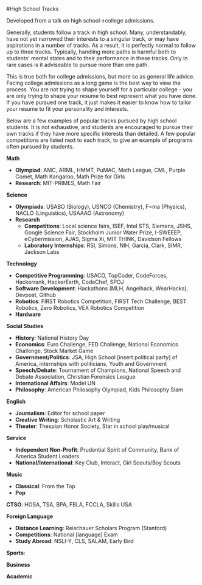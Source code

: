 #High School Tracks

Developed from a talk on high school->college admissions.

Generally, students follow a track in high school. Many, understandably, have not yet narrowed their interests to a singular track, or may have aspirations in a number of tracks. As a result, it is perfectly normal to follow up to three tracks. Typically, handling more paths is harmful both to students' mental states and to their performance in these tracks. Only in rare cases is it adviseable to pursue more than one path.

This is true both for college admissions, but more so as general life advice. Facing college admissions as a long game is the best way to view the process. You are not trying to shape yourself for a particular college - you are only trying to shape your resume to best represent what you have done. If you have pursued one track, it just makes it easier to know how to tailor your resume to fit your personality and interests.

Below are a few examples of popular tracks pursued by high school students. It is not exhaustive, and students are encouraged to pursue their own tracks if they have more specific interests than detailed. A few popular competitions are listed next to each track, to give an example of programs often pursued by students.

**Math**
   - **Olympiad**: AMC, ARML, HMMT, PuMAC, Math League, CML, Purple Comet, Math Kangaroo, Math Prize for Girls
   - **Research**: MIT-PRIMES, Math Fair

**Science**
   - **Olympiads**: USABO (Biology), USNCO (Chemistry), F=ma (Physics), NACLO (Linguistics), USAAAO (Astronomy)
   - **Research**
      - **Competitions**: Local science fairs, ISEF, Intel STS, Siemens, JSHS, Google Science Fair, Stockholm Junior Water Prize, I-SWEEEP, eCybermission, AJAS, Sigma Xi, MIT THINK, Davidson Fellows
      - **Laboratory Internships**: RSI, Simons, NIH, Garcia, Clark, SIMR, Jackson Labs
   
**Technology**
   - **Competitive Programming**: USACO, TopCoder, CodeForces, Hackerrank, HackerEarth, CodeChef, SPOJ
   - **Software Development**: Hackathons (MLH, Angelhack, WearHacks), Devpost, Github
   - **Robotics**: FIRST Robotics Competition, FIRST Tech Challenge, BEST Robotics, Zero Robotics, VEX Robotics Competition
   - **Hardware**

**Social Studies**
   - **History**: National History Day
   - **Economics**: Euro Challenge, FED Challenge, National Economics Challenge, Stock Market Game
   - **Government/Politics**: JSA, High School [insert political party] of America, internships with politicians, Youth and Government
   - **Speech/Debate**: Tournament of Champions, National Speech and Debate Association, Christian Forensics League
   - **International Affairs**: Model UN
   - **Philosophy**: American Philosophy Olympiad, Kids Philosophy Slam

**English**
   - **Journalism**: Editor for school paper
   - **Creative Writing**: Scholastic Art & Writing
   - **Theater**: Thespian Honor Society, Star in school play/musical

**Service**
   - **Independent Non-Profit**: Prudential Spirit of Community, Bank of America Student Leaders
   - **National/International**: Key Club, Interact, Girl Scouts/Boy Scouts

**Music**
   - **Classical**: From the Top
   - **Pop**

**CTSO**: HOSA, TSA, BPA, FBLA, FCCLA, Skills USA

**Foreign Language**
   - **Distance Learning**: Reischauer Scholars Program (Stanford)
   - **Competitions**: National [language] Exam
   - **Study Abroad**: NSLI-Y, CLS, SALAM, Early Bird

**Sports**:

**Business**

**Academic**
